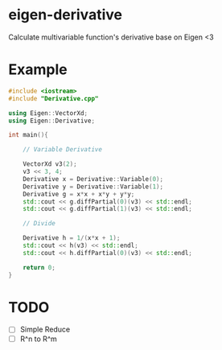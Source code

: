 # eigen-derivative
Calculate multivariable function's derivative base on Eigen &lt;3

# Example

```c++
#include <iostream>
#include "Derivative.cpp"

using Eigen::VectorXd;
using Eigen::Derivative;

int main(){

    // Variable Derivative

    VectorXd v3(2);
    v3 << 3, 4;
    Derivative x = Derivative::Variable(0);
    Derivative y = Derivative::Variable(1);
    Derivative g = x*x + x*y + y*y;
    std::cout << g.diffPartial(0)(v3) << std::endl;
    std::cout << g.diffPartial(1)(v3) << std::endl;

    // Divide

    Derivative h = 1/(x*x + 1);
    std::cout << h(v3) << std::endl;
    std::cout << h.diffPartial(0)(v3) << std::endl;

    return 0;
}
```

# TODO

- [ ] Simple Reduce
- [ ] R^n to R^m
